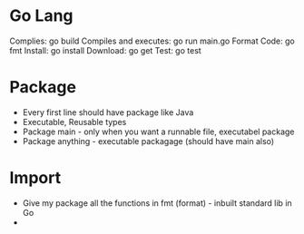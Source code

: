 # Go Lang

Complies: go build
Compiles and executes: go run main.go
Format Code: go fmt
Install: go install
Download: go get
Test: go test

# Package

* Every first line should have package like Java
* Executable, Reusable types
* Package main - only when you want a runnable file, executabel package
* Package anything - executable packagage (should have main also)

# Import
* Give my package all the functions in fmt (format) - inbuilt standard lib in Go
* 
  